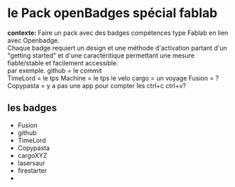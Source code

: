# le Pack openBadges spécial fablab

**contexte:**
Faire un pack avec des badges compétences type Fablab en lien avec Openbadge.   
Chaque badge requiert un design et une méthode d'activation partant d'un "getting started" et d'une caractéritique permettant une mesure fiable/stable et facilement accessible.   
par exemple. 
github = le commit  
TimeLord = le tps
Machine = le tps
le velo cargo = un voyage
Fusion = ?
Copypasta = y a pas une app pour compter les ctrl+c ctrl+v?


## les badges
- Fusion
- github
- TimeLord
- Copypasta
- cargoXYZ
- lasersaur
- firestarter
- 
